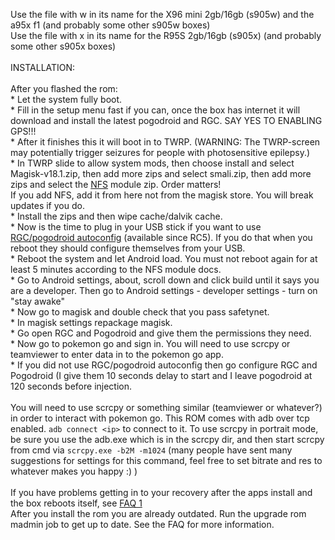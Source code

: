 Use the file with w in its name for the X96 mini 2gb/16gb (s905w) and the a95x f1 (and probably some other s905w boxes)
<br>
Use the file with x in its name for the R95S 2gb/16gb (s905x) (and probably some other s905x boxes)
<br><br>INSTALLATION:
<br>
<br>After you flashed the rom:
<br>* Let the system fully boot.
<br>* Fill in the setup menu fast if you can, once the box has internet it will download and install the latest pogodroid and RGC. SAY YES TO ENABLING GPS!!!
<br>* After it finishes this it will boot in to TWRP. (WARNING: The TWRP-screen may potentially trigger seizures for people with photosensitive epilepsy.)
<br>* In TWRP slide to allow system mods, then choose install and select Magisk-v18.1.zip, then add more zips and select smali.zip, then add more zips and select the [NFS](https://github.com/Map-A-Droid/MAD-ATV/blob/master/README_nfs-injector-MagiskModule.md) module zip. Order matters!
<br> If you add NFS, add it from here not from the magisk store. You will break updates if you do.
<br>* Install the zips and then wipe cache/dalvik cache.
<br>* Now is the time to plug in your USB stick if you want to use [RGC/pogodroid autoconfig](https://github.com/Map-A-Droid/MAD-ATV/blob/master/README_autoconfig.md) (available since RC5). If you do that when you reboot they should configure themselves from your USB.
<br>* Reboot the system and let Android load. You must not reboot again for at least 5 minutes according to the NFS module docs.
<br>* Go to Android settings, about, scroll down and click build until it says you are a developer. Then go to Android settings - developer settings - turn on "stay awake"
<br>* Now go to magisk and double check that you pass safetynet.
<br>* In magisk settings repackage magisk.
<br>* Go open RGC and Pogodroid and give them the permissions they need.
<br>* Now go to pokemon go and sign in. You will need to use scrcpy or teamviewer to enter data in to the pokemon go app.
<br>* If you did not use RGC/pogodroid autoconfig then go configure RGC and Pogodroid (I give them 10 seconds delay to start and I leave pogodroid at 120 seconds before injection.
<br>
<br>You will need to use scrcpy or something similar (teamviewer or whatever?) in order to interact with pokemon go. This ROM comes with adb over tcp enabled. `adb connect <ip>` to connect to it. To use scrcpy in portrait mode, be sure you use the adb.exe which is in the scrcpy dir, and then start scrcpy from cmd via `scrcpy.exe -b2M -m1024` (many people have sent many suggestions for settings for this command, feel free to set bitrate and res to whatever makes you happy :) )
<br>
<br> If you have problems getting in to your recovery after the apps install and the box reboots itself, see [FAQ 1](https://github.com/Map-A-Droid/MAD-ATV/blob/master/FAQ.md#question-1--after-i-flash-the-rom-and-it-installs-the-apps-and-then-reboots-itself-it-does-not-boot-to-the-recovery-can-you-help)
<br> After you install the rom you are already outdated. Run the upgrade rom madmin job to get up to date. See the FAQ for more information.

